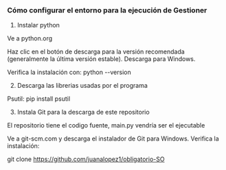 ### Cómo configurar el entorno para la ejecución de Gestioner
1. Instalar python

Ve a python.org

Haz clic en el botón de descarga para la versión recomendada (generalmente la última versión estable). Descarga para Windows.

Verifica la instalación con: python --version

2. Descarga las librerias usadas por el programa

Psutil: pip install psutil

3. Instala Git para la descarga de este repositorio

El repositorio tiene el codigo fuente, main.py vendría ser el ejecutable

Ve a git-scm.com y descarga el instalador de Git para Windows.
Verifica la instalación:

git clone https://github.com/juanalopez1/obligatorio-SO